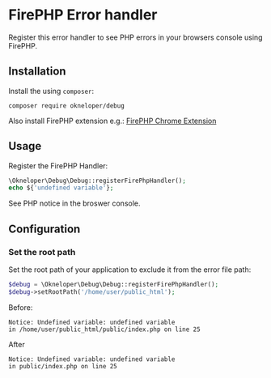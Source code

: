 # FirePHP Error handler
Register this error handler to see PHP errors in your browsers console using FirePHP.

## Installation
Install the using `composer`:
```shell
composer require okneloper/debug
```

Also install FirePHP extension e.g.:
[FirePHP Chrome Extension](https://chrome.google.com/webstore/detail/firephp4chrome/gpgbmonepdpnacijbbdijfbecmgoojma)

## Usage
Register the FirePHP Handler:
```php
\Okneloper\Debug\Debug::registerFirePhpHandler();
echo ${'undefined variable'};
```

See PHP notice in the broswer console.

## Configuration

### Set the root path
Set the root path of your application to exclude it from the error file path:

```php
$debug = \Okneloper\Debug\Debug::registerFirePhpHandler();
$debug->setRootPath('/home/user/public_html');
```

Before: 
```
Notice: Undefined variable: undefined variable 
in /home/user/public_html/public/index.php on line 25
```

After 

```
Notice: Undefined variable: undefined variable 
in public/index.php on line 25
```